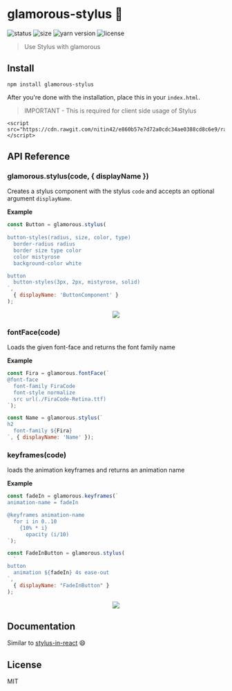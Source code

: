 # glamorous-stylus 💄
![status](https://camo.githubusercontent.com/ea5cfca68ba7fb5b41078a9c4ccd38aae38ead4a/68747470733a2f2f696d672e736869656c64732e696f2f62616467652f7374617475732d737461626c652d627269676874677265656e2e737667)
![size](https://img.shields.io/badge/size-1.59%20KB-brightgreen.svg)
![yarn version](https://camo.githubusercontent.com/957c1b2ba7212e71149d922a8d10d067f2d66758/68747470733a2f2f696d672e736869656c64732e696f2f62616467652f7961726e2d302e32312e332d626c75652e737667)
![license](https://camo.githubusercontent.com/743d6ca437fec2ad80985c1208501b7c7b4b97ae/68747470733a2f2f696d672e736869656c64732e696f2f7061636b61676973742f6c2f646f637472696e652f6f726d2e737667)


> Use Stylus with glamorous

## Install

```
npm install glamorous-stylus
```

After you're done with the installation, place this in your `index.html`.

> IMPORTANT - This is required for client side usage of Stylus

```
<script src="https://cdn.rawgit.com/nitin42/e860b57e7d72a0cdc34ae0388cd8c6e9/raw/dae9a1a254b26ea951903cbb2d918e13f63db5e0/stylus.min.js"></script>
```

## API Reference

### glamorous.stylus(code, { displayName })

Creates a stylus component with the stylus `code` and accepts an optional argument `displayName`.

**Example**

```js
const Button = glamorous.stylus(
  `
button-styles(radius, size, color, type)
  border-radius radius
  border size type color
  color mistyrose
  background-color white

button
  button-styles(3px, 2px, mistyrose, solid)
`,
  { displayName: 'ButtonComponent' }
);
```

<p align="center">
  <img src="https://i.gyazo.com/1877d86f54964d1fe22424a807babee9.png">
</p>

### fontFace(code)

Loads the given font-face and returns the font family name

**Example**

```js
const Fira = glamorous.fontFace(`
@font-face
  font-family FiraCode
  font-style normalize
  src url(./FiraCode-Retina.ttf)
`);

const Name = glamorous.stylus(`
h2
  font-family ${Fira}
`, { displayName: 'Name' });
```

### keyframes(code)

loads the animation keyframes and returns an animation name

**Example**

```js
const fadeIn = glamorous.keyframes(`
animation-name = fadeIn

@keyframes animation-name
  for i in 0..10
    {10% * i}
      opacity (i/10)
`);

const FadeInButton = glamorous.stylus(
  `
button
  animation ${fadeIn} 4s ease-out
`,
  { displayName: "FadeInButton" }
);
```

<p align="center">
  <img src="https://gyazo.com/8e456cdedcc32f281f91712757e3a4f9.gif">
</p>

## Documentation

Similar to [stylus-in-react](https://github.com/nitin42/stylus-in-react) 😄

## License

MIT

